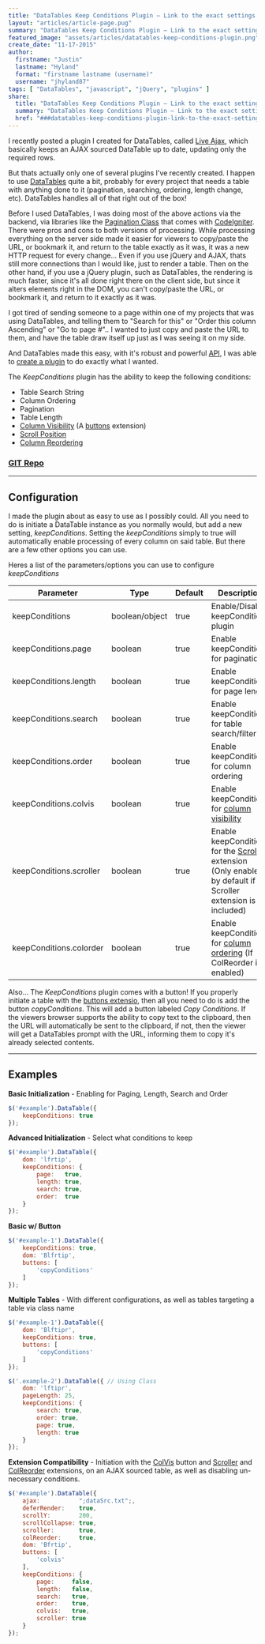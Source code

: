 ```yaml
---
title: "DataTables Keep Conditions Plugin – Link to the exact settings within the current table"
layout: "articles/article-page.pug"
summary: "DataTables Keep Conditions Plugin – Link to the exact settings within the current table"
featured_image: "assets/articles/datatables-keep-conditions-plugin.png"
create_date: "11-17-2015"
author:
  firstname: "Justin"
  lastname: "Hyland"
  format: "firstname lastname (username)"
  username: "jhyland87"
tags: [ "DataTables", "javascript", "jQuery", "plugins" ]
share:
  title: "DataTables Keep Conditions Plugin – Link to the exact settings within the current table"
  summary: "DataTables Keep Conditions Plugin – Link to the exact settings within the current table"
  href: "###datatables-keep-conditions-plugin-link-to-the-exact-settings-within-the-current-table###"
---
```

I recently posted a plugin I created for DataTables, called [Live Ajax](/articles/datatables-live-ajax-plugin-keep-your-ajax-sourced-tables-up-to-date.html), which basically keeps an AJAX sourced DataTable up to date, updating only the required rows.

But thats actually only one of several plugins I've recently created. I happen to use [DataTables](http://datatables.net) quite a bit, probably for every project that needs a table with anything done to it (pagination, searching, ordering, length change, etc). DataTables handles all of that right out of the box!

Before I used DataTables, I was doing most of the above actions via the backend, via libraries like the [Pagination Class](http://www.codeigniter.com/user_guide/libraries/pagination.html) that comes with [CodeIgniter](http://www.codeigniter.com/). There were pros and cons to both versions of processing. While processing everything on the server side made it easier for viewers to copy/paste the URL, or bookmark it, and return to the table exactly as it was, it was a new HTTP request for every change... Even if you use jQuery and AJAX, thats still more connections than I would like, just to render a table. Then on the other hand, if you use a jQuery plugin, such as DataTables, the rendering is much faster, since it's all done right there on the client side, but since it alters elements right in the DOM, you can't copy/paste the URL, or bookmark it, and return to it exactly as it was.

I got tired of sending someone to a page within one of my projects that was using DataTables, and telling them to "Search for this" or "Order this column Ascending" or "Go to page #".. I wanted to just copy and paste the URL to them, and have the table draw itself up just as I was seeing it on my side.

And DataTables made this easy, with it's robust and powerful [API](http://datatables.net/reference/api/), I was able to [create a plugin](http://datatables.net/manual/plug-ins/) to do exactly what I wanted.

The _KeepConditions_ plugin has the ability to keep the following conditions:
* Table Search String
* Column Ordering
* Pagination
* Table Length
* [Column Visibility](http://datatables.net/reference/button/colvis) (A [buttons](http://datatables.net/extensions/buttons/) extension)
* [Scroll Position](https://datatables.net/extensions/scroller/)
* [Column Reordering](http://datatables.net/extensions/colreorder/)

### [GIT Repo](https://github.com/jhyland87/DataTables-Keep-Conditions)

___

## Configuration
I made the plugin about as easy to use as I possibly could. All you need to do is initiate a DataTable instance as you normally would, but add a new setting, _keepConditions_. Setting the _keepConditions_ simply to true will automatically enable processing of every column on said table. But there are a few other options you can use.

Heres a list of the parameters/options you can use to configure _keepConditions_

|Parameter|Type|Default|Description|
|--- |--- |--- |--- |
|keepConditions|boolean/object|true|Enable/Disable keepConditions plugin|
|keepConditions.page|boolean|true|Enable keepConditions for pagination|
|keepConditions.length|boolean|true|Enable keepConditions for page length|
|keepConditions.search|boolean|true|Enable keepConditions for table search/filter|
|keepConditions.order|boolean|true|Enable keepConditions for column ordering|
|keepConditions.colvis|boolean|true|Enable keepConditions for [column visibility](http://datatables.net/reference/button/colvis)|
|keepConditions.scroller|boolean|true|Enable keepConditions for the [Scroller](https://datatables.net/extensions/scroller/) extension (Only enabled by default if Scroller extension is included)|
|keepConditions.colorder|boolean|true|Enable keepConditions for [column ordering](http://datatables.net/extensions/colreorder/) (If ColReorder is enabled)|


Also... The _KeepConditions_ plugin comes with a button! If you properly initiate a table with the [buttons extensio](http://datatables.net/extensions/buttons/), then all you need to do is add the button _copyConditions_. This will add a button labeled _Copy Conditions_. If the viewers browser supports the ability to copy text to the clipboard, then the URL will automatically be sent to the clipboard, if not, then the viewer will get a DataTables prompt with the URL, informing them to copy it's already selected contents.

___

## Examples
**Basic Initialization** - Enabling for Paging, Length, Search and Order

```javascript
$('#example').DataTable({
    keepConditions: true
});
```

**Advanced Initialization** - Select what conditions to keep

```javascript
$('#example').DataTable({
    dom: 'lfrtip',
    keepConditions: {
        page:   true,
        length: true,
        search: true,
        order:  true
    }
});
```

**Basic w/ Button**

```javascript
$('#example-1').DataTable({
    keepConditions: true,
    dom: 'Blfrtip',
    buttons: [
        'copyConditions'
    ]
});
```

**Multiple Tables** - With different configurations, as well as tables targeting a table via class name

```javascript
$('#example-1').DataTable({
    dom: 'Blftipr',
    keepConditions: true,
    buttons: [
        'copyConditions'
    ]
});

$('.example-2').DataTable({ // Using Class
    dom: 'lftipr',
    pageLength: 25,
    keepConditions: {
        search: true,
        order: true,
        page: true,
        length: true
    }
});
```

**Extension Compatibility** - Initiation with the [ColVis](http://datatables.net/reference/button/colvis) button and [Scroller](https://datatables.net/extensions/scroller/) and [ColReorder](http://datatables.net/extensions/colreorder/) extensions, on an AJAX sourced table, as well as disabling un-necessary conditions.

```javascript
$('#example').DataTable({
    ajax:           ";dataSrc.txt";,
    deferRender:    true,
    scrollY:        200,
    scrollCollapse: true,
    scroller:       true,
    colReorder:     true,
    dom: 'Bfrtip',
    buttons: [
        'colvis'
    ],
    keepConditions: {
        page:     false,
        length:   false,
        search:   true,
        order:    true,
        colvis:   true,
        scroller: true
    }
});
```
